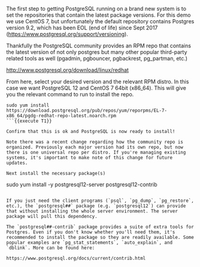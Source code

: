 The first step to getting PostgreSQL running on a brand new system is to set the repositories that contain the latest package versions. For this demo we use CentOS 7, but unfortunately the default repository contains Postgres version 9.2, which has been EOL (end of life) since Sept 2017 (https://www.postgresql.org/support/versioning).

Thankfully the PostgreSQL community provides an RPM repo that contains the latest version of not only postgres but many other popular third-party related tools as well (pgadmin, pgbouncer, pgbackrest, pg_partman, etc.)

http://www.postgresql.org/download/linux/redhat

From here, select your desired version and the relevant RPM distro. In this case we want PostgreSQL 12 and CentOS 7 64bit (x86_64). This will give you the relevant command to run to install the repo.
```
sudo yum install https://download.postgresql.org/pub/repos/yum/reporpms/EL-7-x86_64/pgdg-redhat-repo-latest.noarch.rpm
```{{execute T1}}

Confirm that this is ok and PostgreSQL is now ready to install!

Note there was a recent change regarding how the community repo is organized. Previously each major version had its own repo, but now there is one universal repo per distro. If you're managing existing systems, it's important to make note of this change for future updates.

Next install the necessary package(s)
```
sudo yum install -y postgresql12-server postgresql12-contrib
```{{execute T1}}

If you just need the client programs (`psql`, `pg_dump`, `pg_restore`, etc.), the `postgresql##` package (e.g. `postgresql12`) can provide that without installing the whole server environment. The server package will pull this dependency.

The `postgresql##-contrib` package provides a suite of extra tools for Postgres. Even if you don't know whether you'll need them, it's recommended to install the package so they are readily available. Some popular examples are `pg_stat_statements`, `auto_explain`, and `dblink`. More can be found here: 

https://www.postgresql.org/docs/current/contrib.html


